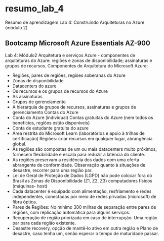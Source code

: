 # resumo_lab_4
Resumo de aprendizagem Lab 4: Construindo Arquiteturas no Azure (módulo 2)

## Bootcamp Microsoft Azure Essentials AZ-900
  
Lab 4: Módulo2 Arquitetura e serviços Azure - componentes de arquiteturas do Azure: regiões e zonas de disponibilidade; assinaturas e grupos de recursos.
  Componentes de Arquitetura do Microsoft Azure:
  -  Regiões, pares de regiões, regiões soberanas do Azure
  -  Zonas de disponibilidade
  -  Datacenters do azure
  -  Os recursos e os grupos de recursos do Azure
  -  As assinaturas
  -  Grupos de gerenciamento
  -  A hierarquia de grupos de recursos, assinaturas e grupos de gerenciamento
    Contas do Azure
  - Conta do Azure (individual) Contas gratuitas do Azure (nem todos os benefícios, regiões estão disponíveis)
  - Conta de estudante gratuita do azure
  - Área restrita do Microsoft Learn (laboratórios e apoio à trilhas de certificação)
 Regiões: criar recursos em qualquer lugar, abrangência global.
  - As regiões são compostas de um ou mais datacenters muito próximos, fornecem flexibilidade e escala para reduzir a latência do cliente.
  - As regiões preservam a residência dos dados com uma oferta abrangente de conformidade. Observação quanto à situações de desastre, recorrer para uma região par.
  - Lei de Geral de Proteção de Dados (LGPD) não pode colocar fora do Brasil as Zonas de Disponibilidade (Z1, Z2, Z3) computadores físicos (máquinas- host)
  - Cada datacenter é equipado com alimentação, resfriamento e redes independentes, conectadas por meio de redes privadas (microsoft) de fibra óptica.
  - Pares de Regiões: No mínimo 300 milhas de separação entre pares de regiões, com replicação automática para alguns serviços.
  - Recuperação de região priorizada em caso de interrupção. Uma região par para cada região existente.
  - Desastre recovery, opção de mantê-lo ativo em outra região e Plano de desastre, caso tenha um, senão esperar o tempo de maturidade passar.
